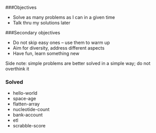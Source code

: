 
###Objectives
- Solve as many problems as I can in a given time
- Talk thru my solutions later

###Secondary objectives
- Do not skip easy ones – use them to warm up
- Aim for diversity, address different aspects  
- Have fun, learn something new 

Side note: simple problems are better solved in a simple way; do not overthink it

### Solved
- hello-world
- space-age
- flatten-array
- nucleotide-count
- bank-account
- etl 
- scrabble-score

